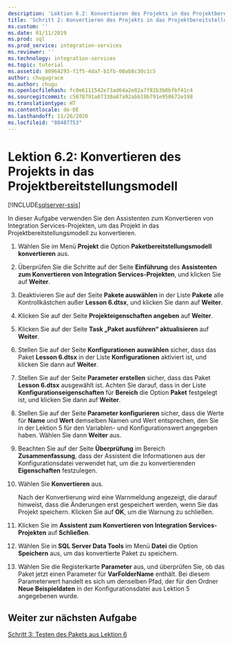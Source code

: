```yaml
---
description: 'Lektion 6.2: Konvertieren des Projekts in das Projektbereitstellungsmodell'
title: 'Schritt 2: Konvertieren des Projekts in das Projektbereitstellungsmodell | Microsoft-Dokumentation'
ms.custom: ''
ms.date: 01/11/2019
ms.prod: sql
ms.prod_service: integration-services
ms.reviewer: ''
ms.technology: integration-services
ms.topic: tutorial
ms.assetid: 80964293-f1f5-4da7-b1fb-00ab8c30c1c5
author: chugugrace
ms.author: chugu
ms.openlocfilehash: fc0e6111542e73ad64a2e82a7f82b3b8bfbf41c4
ms.sourcegitcommit: c5078791a07330a87a92abb19b791e950672e198
ms.translationtype: HT
ms.contentlocale: de-DE
ms.lasthandoff: 11/26/2020
ms.locfileid: "88487753"
---
```

# <a name="lesson-6-2-convert-the-project-to-the-project-deployment-model"></a>Lektion 6.2: Konvertieren des Projekts in das Projektbereitstellungsmodell

[!INCLUDE[sqlserver-ssis](../includes/applies-to-version/sqlserver-ssis.md)]



In dieser Aufgabe verwenden Sie den Assistenten zum Konvertieren von Integration Services-Projekten, um das Projekt in das Projektbereitstellungsmodell zu konvertieren.  
  
1.  Wählen Sie im Menü **Projekt** die Option **Paketbereitstellungsmodell konvertieren** aus.  
  
2.  Überprüfen Sie die Schritte auf der Seite **Einführung** des **Assistenten zum Konvertieren von Integration Services-Projekten**, und klicken Sie auf **Weiter**.  
  
3.  Deaktivieren Sie auf der Seite **Pakete auswählen** in der Liste **Pakete** alle Kontrollkästchen außer **Lesson 6.dtsx**, und klicken Sie dann auf **Weiter**.  
  
4.  Klicken Sie auf der Seite **Projekteigenschaften angeben** auf **Weiter**.  
  
5.  Klicken Sie auf der Seite **Task „Paket ausführen“ aktualisieren** auf **Weiter**.  
  
6.  Stellen Sie auf der Seite **Konfigurationen auswählen** sicher, dass das Paket **Lesson 6.dtsx** in der Liste **Konfigurationen** aktiviert ist, und klicken Sie dann auf **Weiter**.  
  
7.  Stellen Sie auf der Seite **Parameter erstellen** sicher, dass das Paket **Lesson 6.dtsx** ausgewählt ist.  Achten Sie darauf, dass in der Liste **Konfigurationseigenschaften** für **Bereich** die Option **Paket** festgelegt ist, und klicken Sie dann auf **Weiter**.  
  
8.  Stellen Sie auf der Seite **Parameter konfigurieren** sicher, dass die Werte für **Name** und **Wert** demselben Namen und Wert entsprechen, den Sie in der Lektion 5 für den Variablen- und Konfigurationswert angegeben haben. Wählen Sie dann **Weiter** aus.  
  
9. Beachten Sie auf der Seite **Überprüfung** im Bereich **Zusammenfassung**, dass der Assistent die Informationen aus der Konfigurationsdatei verwendet hat, um die zu konvertierenden **Eigenschaften** festzulegen.  
  
10. Wählen Sie **Konvertieren** aus.  
  
    Nach der Konvertierung wird eine Warnmeldung angezeigt, die darauf hinweist, dass die Änderungen erst gespeichert werden, wenn Sie das Projekt speichern. Klicken Sie auf **OK**, um die Warnung zu schließen.  
  
11. Klicken Sie im **Assistent zum Konvertieren von Integration Services-Projekten** auf **Schließen**.  
  
12. Wählen Sie in **SQL Server Data Tools** im Menü **Datei** die Option **Speichern** aus, um das konvertierte Paket zu speichern.  
  
13. Wählen Sie die Registerkarte **Parameter** aus, und überprüfen Sie, ob das Paket jetzt einen Parameter für **VarFolderName** enthält. Bei diesem Parameterwert handelt es sich um denselben Pfad, der für den Ordner **Neue Beispieldaten** in der Konfigurationsdatei aus Lektion 5 angegebenen wurde.  
  
## <a name="go-to-next-task"></a>Weiter zur nächsten Aufgabe
[Schritt 3: Testen des Pakets aus Lektion 6](../integration-services/lesson-6-3-testing-the-lesson-6-package.md)  
  
  
  

